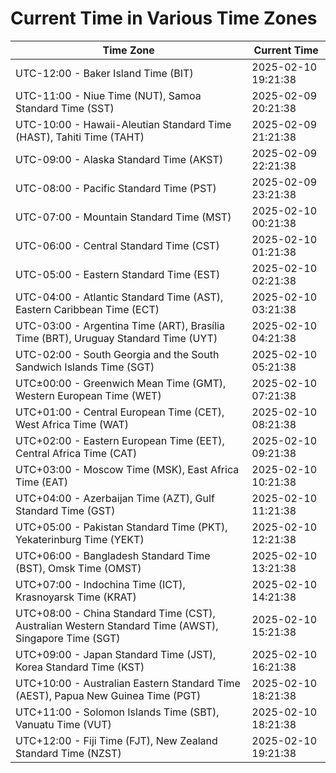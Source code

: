 # Current Time in Various Time Zones

| Time Zone | Current Time |
|-----------|--------------|
| UTC-12:00 - Baker Island Time (BIT) | 2025-02-10 19:21:38 |
| UTC-11:00 - Niue Time (NUT), Samoa Standard Time (SST) | 2025-02-09 20:21:38 |
| UTC-10:00 - Hawaii-Aleutian Standard Time (HAST), Tahiti Time (TAHT) | 2025-02-09 21:21:38 |
| UTC-09:00 - Alaska Standard Time (AKST) | 2025-02-09 22:21:38 |
| UTC-08:00 - Pacific Standard Time (PST) | 2025-02-09 23:21:38 |
| UTC-07:00 - Mountain Standard Time (MST) | 2025-02-10 00:21:38 |
| UTC-06:00 - Central Standard Time (CST) | 2025-02-10 01:21:38 |
| UTC-05:00 - Eastern Standard Time (EST) | 2025-02-10 02:21:38 |
| UTC-04:00 - Atlantic Standard Time (AST), Eastern Caribbean Time (ECT) | 2025-02-10 03:21:38 |
| UTC-03:00 - Argentina Time (ART), Brasília Time (BRT), Uruguay Standard Time (UYT) | 2025-02-10 04:21:38 |
| UTC-02:00 - South Georgia and the South Sandwich Islands Time (SGT) | 2025-02-10 05:21:38 |
| UTC±00:00 - Greenwich Mean Time (GMT), Western European Time (WET) | 2025-02-10 07:21:38 |
| UTC+01:00 - Central European Time (CET), West Africa Time (WAT) | 2025-02-10 08:21:38 |
| UTC+02:00 - Eastern European Time (EET), Central Africa Time (CAT) | 2025-02-10 09:21:38 |
| UTC+03:00 - Moscow Time (MSK), East Africa Time (EAT) | 2025-02-10 10:21:38 |
| UTC+04:00 - Azerbaijan Time (AZT), Gulf Standard Time (GST) | 2025-02-10 11:21:38 |
| UTC+05:00 - Pakistan Standard Time (PKT), Yekaterinburg Time (YEKT) | 2025-02-10 12:21:38 |
| UTC+06:00 - Bangladesh Standard Time (BST), Omsk Time (OMST) | 2025-02-10 13:21:38 |
| UTC+07:00 - Indochina Time (ICT), Krasnoyarsk Time (KRAT) | 2025-02-10 14:21:38 |
| UTC+08:00 - China Standard Time (CST), Australian Western Standard Time (AWST), Singapore Time (SGT) | 2025-02-10 15:21:38 |
| UTC+09:00 - Japan Standard Time (JST), Korea Standard Time (KST) | 2025-02-10 16:21:38 |
| UTC+10:00 - Australian Eastern Standard Time (AEST), Papua New Guinea Time (PGT) | 2025-02-10 18:21:38 |
| UTC+11:00 - Solomon Islands Time (SBT), Vanuatu Time (VUT) | 2025-02-10 18:21:38 |
| UTC+12:00 - Fiji Time (FJT), New Zealand Standard Time (NZST) | 2025-02-10 19:21:38 |

